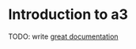 # Introduction to a3

TODO: write [great documentation](http://jacobian.org/writing/what-to-write/)
